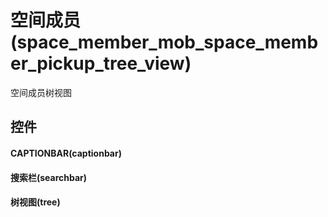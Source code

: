 # 空间成员(space_member_mob_space_member_pickup_tree_view)  <!-- {docsify-ignore-all} -->


空间成员树视图



## 控件
#### CAPTIONBAR(captionbar)
#### 搜索栏(searchbar)
#### 树视图(tree)


<script>
 const { createApp } = Vue
  createApp({
    data() {
      return {

      }
    }
  }).use(ElementPlus).mount('#app')
</script>